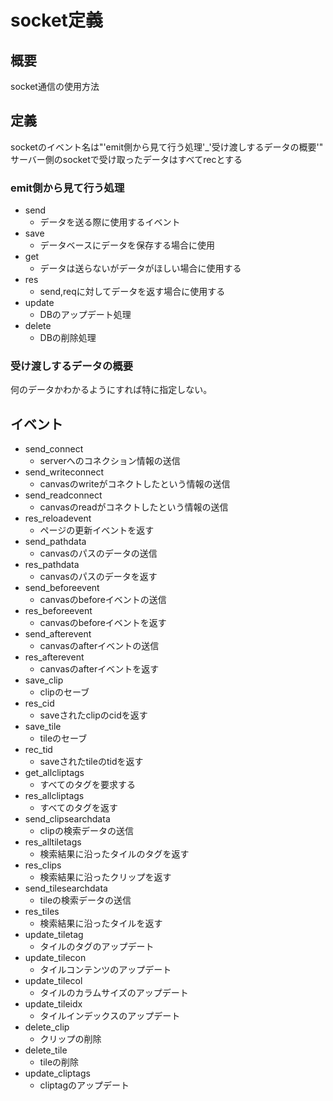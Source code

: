 # socket定義

## 概要
socket通信の使用方法

## 定義
socketのイベント名は"'emit側から見て行う処理'\_'受け渡しするデータの概要'"  
サーバー側のsocketで受け取ったデータはすべてrecとする

### emit側から見て行う処理
- send
  - データを送る際に使用するイベント
- save
  - データベースにデータを保存する場合に使用
- get
  - データは送らないがデータがほしい場合に使用する
- res
  - send,reqに対してデータを返す場合に使用する
- update
  - DBのアップデート処理
- delete
  - DBの削除処理
### 受け渡しするデータの概要
何のデータかわかるようにすれば特に指定しない。

## イベント
- send_connect
  - serverへのコネクション情報の送信
- send_writeconnect
  - canvasのwriteがコネクトしたという情報の送信
- send_readconnect
  - canvasのreadがコネクトしたという情報の送信
- res_reloadevent
  - ページの更新イベントを返す
- send_pathdata
  - canvasのパスのデータの送信
- res_pathdata
  - canvasのパスのデータを返す
- send_beforeevent
  - canvasのbeforeイベントの送信
- res_beforeevent
  - canvasのbeforeイベントを返す
- send_afterevent
  - canvasのafterイベントの送信
- res_afterevent
  - canvasのafterイベントを返す
- save_clip
  - clipのセーブ
- res_cid
  - saveされたclipのcidを返す
- save_tile
  - tileのセーブ
- rec_tid
  - saveされたtileのtidを返す
- get_allcliptags
  - すべてのタグを要求する
- res_allcliptags
  - すべてのタグを返す
- send_clipsearchdata
  - clipの検索データの送信
- res_alltiletags
  - 検索結果に沿ったタイルのタグを返す
- res_clips
  - 検索結果に沿ったクリップを返す
- send_tilesearchdata
  - tileの検索データの送信
- res_tiles
  - 検索結果に沿ったタイルを返す
- update_tiletag
  - タイルのタグのアップデート
- update_tilecon
  - タイルコンテンツのアップデート
- update_tilecol
  - タイルのカラムサイズのアップデート
- update_tileidx
  - タイルインデックスのアップデート
- delete_clip
  - クリップの削除
- delete_tile
  - tileの削除
- update_cliptags
  - cliptagのアップデート
